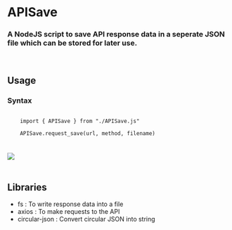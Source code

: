 # APISave

### A NodeJS script to save API response data in a seperate JSON file which can be stored for later use.

<br />

## Usage

### Syntax

<code>
    import { APISave } from "./APISave.js" <br />
    APISave.request_save(url, method, filename)
</code>
<br />
<img src="https://i.ibb.co/Pg17z7Z/code.png" style="margin: 20px 0" onclick="this.src"/>

<br />

## Libraries

- fs : To write response data into a file
- axios : To make requests to the API
- circular-json : Convert circular JSON into string
